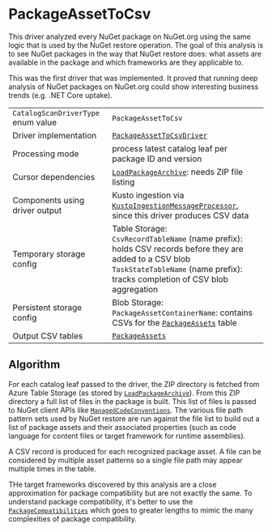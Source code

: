 # PackageAssetToCsv

This driver analyzed every NuGet package on NuGet.org using the same logic that is used by the NuGet restore operation. The goal of this analysis is to see NuGet packages in the way that NuGet restore does: what assets are available in the package and which frameworks are they applicable to.

This was the first driver that was implemented. It proved that running deep analysis of NuGet packages on NuGet.org could show interesting business trends (e.g. .NET Core uptake).

|                                    |                                                                                                                                                                                                  |
| ---------------------------------- | ------------------------------------------------------------------------------------------------------------------------------------------------------------------------------------------------ |
| `CatalogScanDriverType` enum value | `PackageAssetToCsv`                                                                                                                                                                              |
| Driver implementation              | [`PackageAssetToCsvDriver`](../../src/Worker.Logic/Drivers/PackageAssetToCsv/PackageAssetToCsvDriver.cs)                                                                                         |
| Processing mode                    | process latest catalog leaf per package ID and version                                                                                                                                           |
| Cursor dependencies                | [`LoadPackageArchive`](LoadPackageArchive.md): needs ZIP file listing                                                                                                                            |
| Components using driver output     | Kusto ingestion via [`KustoIngestionMessageProcessor`](../../src/Worker.Logic/MessageProcessors/KustoIngestion/KustoIngestionMessageProcessor.cs), since this driver produces CSV data           |
| Temporary storage config           | Table Storage:<br />`CsvRecordTableName` (name prefix): holds CSV records before they are added to a CSV blob<br />`TaskStateTableName` (name prefix): tracks completion of CSV blob aggregation |
| Persistent storage config          | Blob Storage:<br />`PackageAssetContainerName`: contains CSVs for the [`PackageAssets`](../tables/PackageAssets.md) table                                                                        |
| Output CSV tables                  | [`PackageAssets`](../tables/PackageAssets.md)                                                                                                                                                    |

## Algorithm

For each catalog leaf passed to the driver, the ZIP directory is fetched from Azure Table Storage (as stored by [`LoadPackageArchive`](LoadPackageArchive.md)). From this ZIP directory a full list of files in the package is built. This list of files is passed to NuGet client APIs like [`ManagedCodeConventions`](https://github.com/NuGet/NuGet.Client/blob/dev/src/NuGet.Core/NuGet.Packaging/ContentModel/ManagedCodeConventions.cs). The various file path pattern sets used by NuGet restore are run against the file list to build out a list of package assets and their associated properties (such as code language for content files or target framework for runtime assemblies).

A CSV record is produced for each recognized package asset. A file can be considered by multiple asset patterns so a single file path may appear multiple times in the table.

THe target frameworks discovered by this analysis are a close approximation for package compatibility but are not exactly the same. To understand package compatibility, it's better to use the [`PackageCompatibilities`](../tables/PackageCompatibilities.md) which goes to greater lengths to mimic the many complexities of package compatibility.
